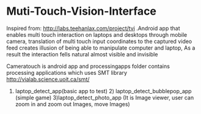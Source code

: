 # Muti-Touch-Vision-Interface

Inspired from: http://labs.teehanlax.com/project/tvi .Android app that enables multi touch interaction on laptops and desktops through mobile camera, translation of multi touch input coordinates to the captured video feed creates illusion of being able to manipulate computer and laptop, As a result the interaction fells natural almost visible and invisible

Cameratouch is android app and processingapps folder contains processing applications which uses SMT library http://vialab.science.uoit.ca/smt/
1) laptop_detect_app(basic app to test) 2) laptop_detect_bubblepop_app (simple game) 3)laptop_detect_photo_app (It is Image viewer, user can zoom in and zoom out Images, move Images)
